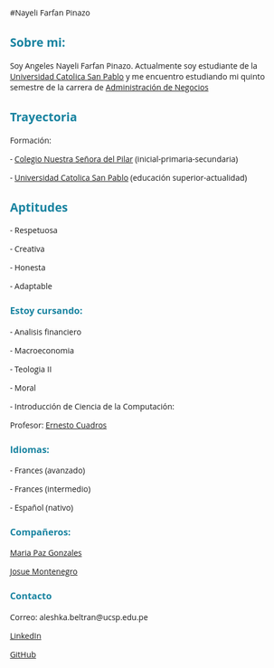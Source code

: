 #Nayeli Farfan Pinazo
<html lang="en">
<head>
    <meta charset="UTF-8">
    <meta name="viewport" content="width=device-width, initial-scale=1.0">
    <meta name="google-site-verification" content="PkK9GUPVRf-S01rvWAe14NLSbrtFb57dyyOMEDdtCx8" />
    <meta name="keywords" content="Angeles, Nayeli, Farfan, Pinazo">
    <meta name="autor" contend="Angeles Nayeli Farfan Pinazo">
    <title>Angeles Nayeli Farfan Pinazo</title>
    <style>
      h1 {
           text-align: center;
          }
      body {
           font-family: 'Open Sans', sans-serif;
      }
      h2, h3 {
            color: #1883a0;
      }
      h1 {
            color: #fdfdfd;      
      }
      h1 {
          background-color: #81df80; 
          padding: 50px;
      }
      h2, p, h3 {
          text-align: left; 
        margin-left: 10%; 
      }
    </style>
    
</head>
<body>
    <h2> Sobre mi:</h2> 
    <p> Soy Angeles Nayeli Farfan Pinazo. Actualmente soy estudiante de la <a href="https://ucsp.edu.pe/">Universidad Catolica San Pablo</a> y me encuentro estudiando mi quinto semestre de la carrera de <a href="https://ucsp.edu.pe/carreras/administracion-negocios/">Administración de Negocios</a>  </p>
    <h2> Trayectoria </h2>
    <p>Formación:</p>
    <p>- <a href="https://cnspilar.edu.pe/">Colegio Nuestra Señora del Pilar</a> (inicial-primaria-secundaria)</p>
    <p>- <a href="https://ucsp.edu.pe/">Universidad Catolica San Pablo</a> (educación superior-actualidad)</p>
    <h2> Aptitudes </h2>
      <p>- Respetuosa </p>
      <p>- Creativa </p>
      <p>- Honesta</p>
      <p>- Adaptable </p>
    <h3> Estoy cursando:</h3>
      <p>- Analisis financiero</p>
      <p>- Macroeconomia</p>
      <p>- Teologia II</p>
      <p>- Moral</p>
      <p>- Introducción de Ciencia de la Computación:</p>
      <p> Profesor: <a href="https://www.linkedin.com/in/ecuadrosv/"> Ernesto Cuadros</a></p>
     <h3> Idiomas:</h3>
    <p>- Frances (avanzado)</p>
    <p>- Frances (intermedio)</p>
    <p>- Español (nativo)</p>
      <h3> Compañeros:</h3>
      <p> <a href="https://mariapazgonzalesleon.github.io/"> Maria Paz Gonzales</a></p>
      <p> <a href="https://josuemontenegro.com/"> Josue Montenegro </a></p>
      <h3> Contacto</h3>
    <p> Correo: aleshka.beltran@ucsp.edu.pe</p>
    <p><a href="https://www.linkedin.com/in/angeles-nayeli-farfan-pinazo-575523359/"> LinkedIn</a></p>
    <p><a href="https://github.com/nayefarfanp"> GitHub</a></p>
</body>
</html>
